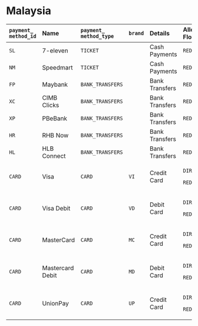 # Malaysia



<table>
  <thead>
    <tr>
      <th style="text-align:left"><code>payment_</code>
        <br /><code>method_id</code>
      </th>
      <th style="text-align:left"><b>Name</b>
      </th>
      <th style="text-align:left"><code>payment_<br />method_type</code>
      </th>
      <th style="text-align:left"><code>brand</code>
      </th>
      <th style="text-align:left"><b>Details</b>
      </th>
      <th style="text-align:left">Allowed Flows</th>
      <th style="text-align:left"><b>Logo</b>
      </th>
    </tr>
  </thead>
  <tbody>
    <tr>
      <td style="text-align:left"><code>SL</code>
      </td>
      <td style="text-align:left">7-eleven</td>
      <td style="text-align:left"><code>TICKET</code>
      </td>
      <td style="text-align:left"></td>
      <td style="text-align:left">Cash Payments</td>
      <td style="text-align:left"><code>REDIRECT</code>
      </td>
      <td style="text-align:left"><a href="https://static.dlocal.com/images/providers/RC.png">https://static.dlocal.com/images/providers/RC.png</a>
      </td>
    </tr>
    <tr>
      <td style="text-align:left"><code>NM</code>
      </td>
      <td style="text-align:left">Speedmart</td>
      <td style="text-align:left"><code>TICKET</code>
      </td>
      <td style="text-align:left"></td>
      <td style="text-align:left">Cash Payments</td>
      <td style="text-align:left"><code>REDIRECT</code>
      </td>
      <td style="text-align:left"><a href="https://static.dlocal.com/images/providers/NN.png">https://static.dlocal.com/images/providers/NN.png</a>
      </td>
    </tr>
    <tr>
      <td style="text-align:left"><code>FP</code>
      </td>
      <td style="text-align:left">Maybank</td>
      <td style="text-align:left"><code>BANK_TRANSFERS</code>
      </td>
      <td style="text-align:left"></td>
      <td style="text-align:left">Bank Transfers</td>
      <td style="text-align:left"><code>REDIRECT</code>
      </td>
      <td style="text-align:left"><a href="https://static.dlocal.com/images/providers/FP.png">https://static.dlocal.com/images/providers/FP.png</a>
      </td>
    </tr>
    <tr>
      <td style="text-align:left"><code>XC</code>
      </td>
      <td style="text-align:left">CIMB Clicks</td>
      <td style="text-align:left"><code>BANK_TRANSFERS</code>
      </td>
      <td style="text-align:left"></td>
      <td style="text-align:left">Bank Transfers</td>
      <td style="text-align:left"><code>REDIRECT</code>
      </td>
      <td style="text-align:left">&#x200B;<a href="https://static.dlocal.com/images/providers/XC.png">https://static.dlocal.com/images/providers/XC.png</a>&#x200B;</td>
    </tr>
    <tr>
      <td style="text-align:left"><code>XP</code>
      </td>
      <td style="text-align:left">PBeBank</td>
      <td style="text-align:left"><code>BANK_TRANSFERS</code>
      </td>
      <td style="text-align:left"></td>
      <td style="text-align:left">Bank Transfers</td>
      <td style="text-align:left"><code>REDIRECT</code>
      </td>
      <td style="text-align:left"><a href="https://static.dlocal.com/images/providers/XP.png">https://static.dlocal.com/images/providers/XP.png</a>&#x200B;</td>
    </tr>
    <tr>
      <td style="text-align:left"><code>HR</code>
      </td>
      <td style="text-align:left">RHB Now</td>
      <td style="text-align:left"><code>BANK_TRANSFERS</code>
      </td>
      <td style="text-align:left"></td>
      <td style="text-align:left">Bank Transfers</td>
      <td style="text-align:left"><code>REDIRECT</code>
      </td>
      <td style="text-align:left">&#x200B;<a href="https://static.dlocal.com/images/providers/HR.png">https://static.dlocal.com/images/providers/HR.png</a>&#x200B;</td>
    </tr>
    <tr>
      <td style="text-align:left"><code>HL</code>
      </td>
      <td style="text-align:left">HLB Connect</td>
      <td style="text-align:left"><code>BANK_TRANSFERS</code>
      </td>
      <td style="text-align:left"></td>
      <td style="text-align:left">Bank Transfers</td>
      <td style="text-align:left"><code>REDIRECT</code>
      </td>
      <td style="text-align:left"><a href="https://static.dlocal.com/images/providers/HL.png">https://static.dlocal.com/images/providers/HL.png</a>
      </td>
    </tr>
    <tr>
      <td style="text-align:left"><code>CARD</code>
      </td>
      <td style="text-align:left">Visa</td>
      <td style="text-align:left"><code>CARD</code>
      </td>
      <td style="text-align:left"><code>VI</code>
      </td>
      <td style="text-align:left">Credit Card</td>
      <td style="text-align:left">
        <p><code>DIRECT</code>
        </p>
        <p><code>REDIRECT</code>
        </p>
      </td>
      <td style="text-align:left">&#x200B;<a href="https://static.dlocal.com/images/providers/Visa_logo.png">https://pay.dlocal.com/views/2.0/images/payments/VI.png</a>
      </td>
    </tr>
    <tr>
      <td style="text-align:left"><code>CARD</code>
      </td>
      <td style="text-align:left">Visa Debit</td>
      <td style="text-align:left"><code>CARD</code>
      </td>
      <td style="text-align:left"><code>VD</code>
      </td>
      <td style="text-align:left">Debit Card</td>
      <td style="text-align:left">
        <p><code>DIRECT</code>
        </p>
        <p><code>REDIRECT</code>
        </p>
      </td>
      <td style="text-align:left">&#x200B;<a href="https://pay.dlocal.com/views/2.0/images/payments/VD.png">https://pay.dlocal.com/views/2.0/images/payments/VD.png</a>
      </td>
    </tr>
    <tr>
      <td style="text-align:left"><code>CARD</code>
      </td>
      <td style="text-align:left">MasterCard</td>
      <td style="text-align:left"><code>CARD</code>
      </td>
      <td style="text-align:left"><code>MC</code>
      </td>
      <td style="text-align:left">Credit Card</td>
      <td style="text-align:left">
        <p><code>DIRECT</code>
        </p>
        <p><code>REDIRECT</code>
        </p>
      </td>
      <td style="text-align:left">&#x200B;<a href="https://static.dlocal.com/images/providers/master.png">https://pay.dlocal.com/views/2.0/images/payments/MC.png</a>
      </td>
    </tr>
    <tr>
      <td style="text-align:left"><code>CARD</code>
      </td>
      <td style="text-align:left">Mastercard Debit</td>
      <td style="text-align:left"><code>CARD</code>
      </td>
      <td style="text-align:left"><code>MD</code>
      </td>
      <td style="text-align:left">Debit Card</td>
      <td style="text-align:left">
        <p><code>DIRECT</code>
        </p>
        <p><code>REDIRECT</code>
        </p>
      </td>
      <td style="text-align:left">&#x200B;<a href="https://pay.dlocal.com/views/2.0/images/payments/MD.png">https://pay.dlocal.com/views/2.0/images/payments/MD.png</a>
      </td>
    </tr>
    <tr>
      <td style="text-align:left"><code>CARD</code>
      </td>
      <td style="text-align:left">UnionPay</td>
      <td style="text-align:left"><code>CARD</code>
      </td>
      <td style="text-align:left"><code>UP</code>
      </td>
      <td style="text-align:left">Credit Card</td>
      <td style="text-align:left">
        <p><code>DIRECT</code>
        </p>
        <p><code>REDIRECT</code>
        </p>
      </td>
      <td style="text-align:left"></td>
    </tr>
  </tbody>
</table>

